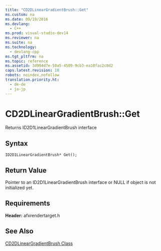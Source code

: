 ```yaml
---
title: "CD2DLinearGradientBrush::Get"
ms.custom: na
ms.date: 09/19/2016
ms.devlang: 
  - C++
ms.prod: visual-studio-dev14
ms.reviewer: na
ms.suite: na
ms.technology: 
  - devlang-cpp
ms.tgt_pltfrm: na
ms.topic: reference
ms.assetid: 3d904d7e-50a5-4509-9cb3-ea10fac2c0d2
caps.latest.revision: 10
robots: noindex,nofollow
translation.priority.ht: 
  - de-de
  - ja-jp
---
```

# CD2DLinearGradientBrush::Get
Returns ID2D1LinearGradientBrush interface  
  
## Syntax  
  
```  
ID2D1LinearGradientBrush* Get();  
```  
  
## Return Value  
 Pointer to an ID2D1LinearGradientBrush interface or NULL if object is not initialized yet.  
  
## Requirements  
 **Header:** afxrendertarget.h  
  
## See Also  
 [CD2DLinearGradientBrush Class](../vs140/CD2DLinearGradientBrush-Class.md)